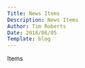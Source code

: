 ```yaml
---
Title: News Items
Description: News Items
Author: Tim Roberts
Date: 2018/06/05
Template: blog
---
```

Items
